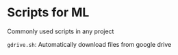 # Scripts for ML

Commonly used scripts in any project

`gdrive.sh`: Automatically download files from google drive



